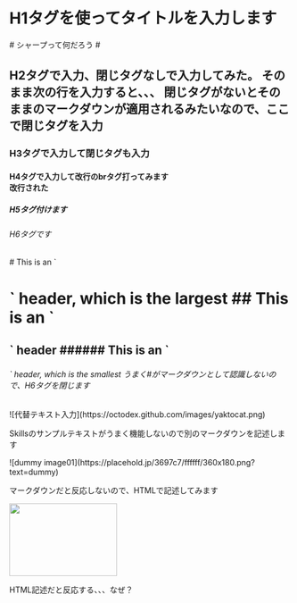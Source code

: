 <h1>H1タグを使ってタイトルを入力します</h1>
# シャープって何だろう #
<h2>H2タグで入力、閉じタグなしで入力してみた。
そのまま次の行を入力すると、、、
閉じタグがないとそのままのマークダウンが適用されるみたいなので、ここで閉じタグを入力</h2>
<h3>H3タグで入力して閉じタグも入力</h3>
<h4>H4タグで入力して改行のbrタグ打ってみます<br>改行された</h4>
<h5>H5タグ付けます</h5>
<h6>H6タグです</h6>
# This is an `<h1>` header, which is the largest
## This is an `<h2>` header
###### This is an `<h6>` header, which is the smallest
うまく#がマークダウンとして認識しないので、H6タグを閉じます</h6>
![代替テキスト入力](https://octodex.github.com/images/yaktocat.png)
<p>Skillsのサンプルテキストがうまく機能しないので別のマークダウンを記述します</p>
![dummy image01](https://placehold.jp/3697c7/ffffff/360x180.png?text=dummy)
<p>マークダウンだと反応しないので、HTMLで記述してみます</p>
<img src="https://octodex.github.com/images/yaktocat.png" art="猫の戦士？" tigle="サンプル" width="193" height="130"> 
<p>HTML記述だと反応する、、、なぜ？</p>
